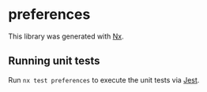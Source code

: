 # preferences

This library was generated with [Nx](https://nx.dev).

## Running unit tests

Run `nx test preferences` to execute the unit tests via [Jest](https://jestjs.io).
